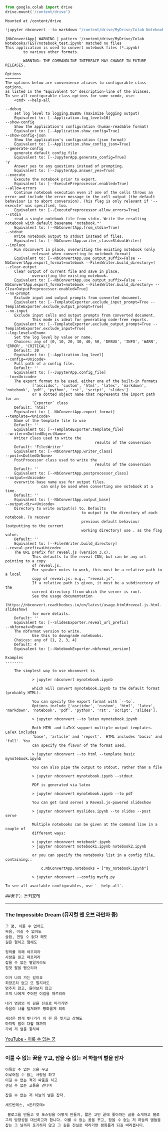 ```python
from google.colab import drive
drive.mount('/content/drive')
```

    Mounted at /content/drive



```python
!jupyter nbconvert --to markdown "/content/drive/MyDrive/Colab Notebooks/TEST/notebook_test.ipynb"
```

    [NbConvertApp] WARNING | pattern '/content/drive/MyDrive/Colab Notebooks/TEST/notebook_test.ipynb' matched no files
    This application is used to convert notebook files (*.ipynb)
            to various other formats.
    
            WARNING: THE COMMANDLINE INTERFACE MAY CHANGE IN FUTURE RELEASES.
    
    Options
    =======
    The options below are convenience aliases to configurable class-options,
    as listed in the "Equivalent to" description-line of the aliases.
    To see all configurable class-options for some <cmd>, use:
        <cmd> --help-all
    
    --debug
        set log level to logging.DEBUG (maximize logging output)
        Equivalent to: [--Application.log_level=10]
    --show-config
        Show the application's configuration (human-readable format)
        Equivalent to: [--Application.show_config=True]
    --show-config-json
        Show the application's configuration (json format)
        Equivalent to: [--Application.show_config_json=True]
    --generate-config
        generate default config file
        Equivalent to: [--JupyterApp.generate_config=True]
    -y
        Answer yes to any questions instead of prompting.
        Equivalent to: [--JupyterApp.answer_yes=True]
    --execute
        Execute the notebook prior to export.
        Equivalent to: [--ExecutePreprocessor.enabled=True]
    --allow-errors
        Continue notebook execution even if one of the cells throws an error and include the error message in the cell output (the default behaviour is to abort conversion). This flag is only relevant if '--execute' was specified, too.
        Equivalent to: [--ExecutePreprocessor.allow_errors=True]
    --stdin
        read a single notebook file from stdin. Write the resulting notebook with default basename 'notebook.*'
        Equivalent to: [--NbConvertApp.from_stdin=True]
    --stdout
        Write notebook output to stdout instead of files.
        Equivalent to: [--NbConvertApp.writer_class=StdoutWriter]
    --inplace
        Run nbconvert in place, overwriting the existing notebook (only 
                relevant when converting to notebook format)
        Equivalent to: [--NbConvertApp.use_output_suffix=False --NbConvertApp.export_format=notebook --FilesWriter.build_directory=]
    --clear-output
        Clear output of current file and save in place, 
                overwriting the existing notebook.
        Equivalent to: [--NbConvertApp.use_output_suffix=False --NbConvertApp.export_format=notebook --FilesWriter.build_directory= --ClearOutputPreprocessor.enabled=True]
    --no-prompt
        Exclude input and output prompts from converted document.
        Equivalent to: [--TemplateExporter.exclude_input_prompt=True --TemplateExporter.exclude_output_prompt=True]
    --no-input
        Exclude input cells and output prompts from converted document. 
                This mode is ideal for generating code-free reports.
        Equivalent to: [--TemplateExporter.exclude_output_prompt=True --TemplateExporter.exclude_input=True]
    --log-level=<Enum>
        Set the log level by value or name.
        Choices: any of [0, 10, 20, 30, 40, 50, 'DEBUG', 'INFO', 'WARN', 'ERROR', 'CRITICAL']
        Default: 30
        Equivalent to: [--Application.log_level]
    --config=<Unicode>
        Full path of a config file.
        Default: ''
        Equivalent to: [--JupyterApp.config_file]
    --to=<Unicode>
        The export format to be used, either one of the built-in formats
                ['asciidoc', 'custom', 'html', 'latex', 'markdown', 'notebook', 'pdf', 'python', 'rst', 'script', 'slides']
                or a dotted object name that represents the import path for an
                `Exporter` class
        Default: 'html'
        Equivalent to: [--NbConvertApp.export_format]
    --template=<Unicode>
        Name of the template file to use
        Default: ''
        Equivalent to: [--TemplateExporter.template_file]
    --writer=<DottedObjectName>
        Writer class used to write the 
                                            results of the conversion
        Default: 'FilesWriter'
        Equivalent to: [--NbConvertApp.writer_class]
    --post=<DottedOrNone>
        PostProcessor class used to write the
                                            results of the conversion
        Default: ''
        Equivalent to: [--NbConvertApp.postprocessor_class]
    --output=<Unicode>
        overwrite base name use for output files.
                    can only be used when converting one notebook at a time.
        Default: ''
        Equivalent to: [--NbConvertApp.output_base]
    --output-dir=<Unicode>
        Directory to write output(s) to. Defaults
                                      to output to the directory of each notebook. To recover
                                      previous default behaviour (outputting to the current 
                                      working directory) use . as the flag value.
        Default: ''
        Equivalent to: [--FilesWriter.build_directory]
    --reveal-prefix=<Unicode>
        The URL prefix for reveal.js (version 3.x).
                This defaults to the reveal CDN, but can be any url pointing to a copy 
                of reveal.js. 
                For speaker notes to work, this must be a relative path to a local 
                copy of reveal.js: e.g., "reveal.js".
                If a relative path is given, it must be a subdirectory of the
                current directory (from which the server is run).
                See the usage documentation
                (https://nbconvert.readthedocs.io/en/latest/usage.html#reveal-js-html-slideshow)
                for more details.
        Default: ''
        Equivalent to: [--SlidesExporter.reveal_url_prefix]
    --nbformat=<Enum>
        The nbformat version to write.
                Use this to downgrade notebooks.
        Choices: any of [1, 2, 3, 4]
        Default: 4
        Equivalent to: [--NotebookExporter.nbformat_version]
    
    Examples
    --------
    
        The simplest way to use nbconvert is
    
                > jupyter nbconvert mynotebook.ipynb
    
                which will convert mynotebook.ipynb to the default format (probably HTML).
    
                You can specify the export format with `--to`.
                Options include ['asciidoc', 'custom', 'html', 'latex', 'markdown', 'notebook', 'pdf', 'python', 'rst', 'script', 'slides'].
    
                > jupyter nbconvert --to latex mynotebook.ipynb
    
                Both HTML and LaTeX support multiple output templates. LaTeX includes
                'base', 'article' and 'report'.  HTML includes 'basic' and 'full'. You
                can specify the flavor of the format used.
    
                > jupyter nbconvert --to html --template basic mynotebook.ipynb
    
                You can also pipe the output to stdout, rather than a file
    
                > jupyter nbconvert mynotebook.ipynb --stdout
    
                PDF is generated via latex
    
                > jupyter nbconvert mynotebook.ipynb --to pdf
    
                You can get (and serve) a Reveal.js-powered slideshow
    
                > jupyter nbconvert myslides.ipynb --to slides --post serve
    
                Multiple notebooks can be given at the command line in a couple of 
                different ways:
    
                > jupyter nbconvert notebook*.ipynb
                > jupyter nbconvert notebook1.ipynb notebook2.ipynb
    
                or you can specify the notebooks list in a config file, containing::
    
                    c.NbConvertApp.notebooks = ["my_notebook.ipynb"]
    
                > jupyter nbconvert --config mycfg.py
    
    To see all available configurables, use `--help-all`.
    


##꿈꾸는 돈키호테
***
### The Impossible Dream (뮤지컬 맨 오브 라만차 중)

    그 꿈, 이룰 수 없어도
    싸움, 이길 수 없어도
    슬픔, 견딜 수 없다 해도
    길은 험하고 험해도

    정의를 위해 싸우리라
    사랑을 믿고 따르리라
    잡을 수 없는 별일지라도
    힘껏 팔을 뻗으리라

    이거 나의 가는 길이요
    희망조차 없고 또 멀지라도
    멈추지 않고, 돌아보지 않고
    오직 나에게 주어진 이길을 따르리라

    내가 영광의 이 길을 진실로 따라가면
    죽음이 나를 덮쳐와도 평화롭게 되리

    세상은 밝게 빛나리라 이 한 몸 찢기고 상해도
    마지막 힘이 다할 때까지
    가네 저 별을 향하여

[YouTube - 이룰 수 없는 꿈](https://www.youtube.com/watch?v=k0CIoqRq0OI, "YouTube link")

***

### 이룰 수 없는 꿈을 꾸고, 잡을 수 없는 저 하늘의 별을 잡자

    이룩할 수 없는 꿈을 꾸고
    이루어질 수 없는 사랑을 하고
    이길 수 없는 적과 싸움을 하고
    견딜 수 없는 고통을 견디며

    잡을 수 없는 저 하늘의 별을 잡자.

    세르반테스, <돈키호테>

```text
 블로그를 만들고 첫 포스팅을 어떻게 만들지, 짧은 고민 끝에 좋아하는 글을 소개하고 블로그의 방향성을 대신하고자 합니다. 이룰 수 없는 꿈을 꾸고, 잡을 수 없는 저 하늘의 별들을 잡는 그 날까지 포기하지 않고 그 길을 진실로 따라가면 평화롭게 되길 바라봅니다.
```
